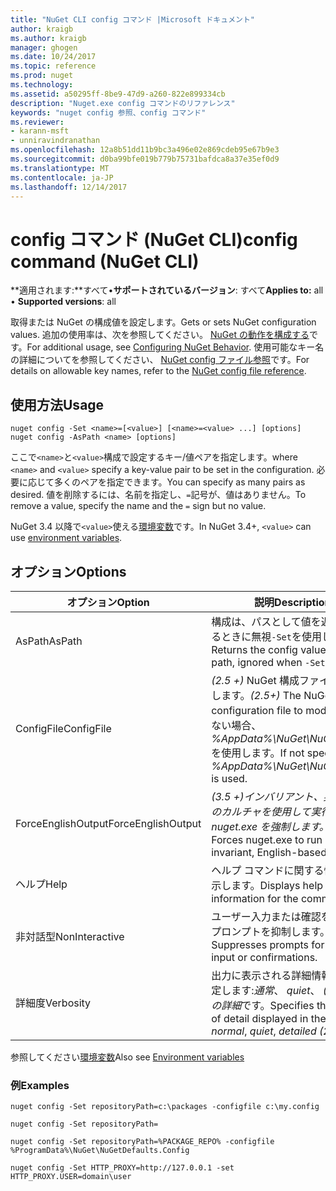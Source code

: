 ```yaml
---
title: "NuGet CLI config コマンド |Microsoft ドキュメント"
author: kraigb
ms.author: kraigb
manager: ghogen
ms.date: 10/24/2017
ms.topic: reference
ms.prod: nuget
ms.technology: 
ms.assetid: a50295ff-8be9-47d9-a260-822e899334cb
description: "Nuget.exe config コマンドのリファレンス"
keywords: "nuget config 参照、config コマンド"
ms.reviewer:
- karann-msft
- unniravindranathan
ms.openlocfilehash: 12a8b51dd11b9bc3a496e02e869cdeb95e67b9e3
ms.sourcegitcommit: d0ba99bfe019b779b75731bafdca8a37e35ef0d9
ms.translationtype: MT
ms.contentlocale: ja-JP
ms.lasthandoff: 12/14/2017
---
```

# <a name="config-command-nuget-cli"></a><span data-ttu-id="9a069-104">config コマンド (NuGet CLI)</span><span class="sxs-lookup"><span data-stu-id="9a069-104">config command (NuGet CLI)</span></span>

<span data-ttu-id="9a069-105">**適用されます:**すべて&bullet;**サポートされているバージョン**: すべて</span><span class="sxs-lookup"><span data-stu-id="9a069-105">**Applies to:** all &bullet; **Supported versions**: all</span></span>

<span data-ttu-id="9a069-106">取得または NuGet の構成値を設定します。</span><span class="sxs-lookup"><span data-stu-id="9a069-106">Gets or sets NuGet configuration values.</span></span> <span data-ttu-id="9a069-107">追加の使用率は、次を参照してください。 [NuGet の動作を構成する](../consume-packages/configuring-nuget-behavior.md)です。</span><span class="sxs-lookup"><span data-stu-id="9a069-107">For additional usage, see [Configuring NuGet Behavior](../consume-packages/configuring-nuget-behavior.md).</span></span> <span data-ttu-id="9a069-108">使用可能なキー名の詳細についてを参照してください、 [NuGet config ファイル参照](../Schema/nuget-config-file.md)です。</span><span class="sxs-lookup"><span data-stu-id="9a069-108">For details on allowable key names, refer to the [NuGet config file reference](../Schema/nuget-config-file.md).</span></span>

## <a name="usage"></a><span data-ttu-id="9a069-109">使用方法</span><span class="sxs-lookup"><span data-stu-id="9a069-109">Usage</span></span>

```
nuget config -Set <name>=[<value>] [<name>=<value> ...] [options]
nuget config -AsPath <name> [options]
```

<span data-ttu-id="9a069-110">ここで`<name>`と`<value>`構成で設定するキー/値ペアを指定します。</span><span class="sxs-lookup"><span data-stu-id="9a069-110">where `<name>` and `<value>` specify a key-value pair to be set in the configuration.</span></span> <span data-ttu-id="9a069-111">必要に応じて多くのペアを指定できます。</span><span class="sxs-lookup"><span data-stu-id="9a069-111">You can specify as many pairs as desired.</span></span> <span data-ttu-id="9a069-112">値を削除するには、名前を指定し、`=`記号が、値はありません。</span><span class="sxs-lookup"><span data-stu-id="9a069-112">To remove a value, specify the name and the `=` sign but no value.</span></span>

<span data-ttu-id="9a069-113">NuGet 3.4 以降で`<value>`使える[環境変数](cli-ref-environment-variables.md)です。</span><span class="sxs-lookup"><span data-stu-id="9a069-113">In NuGet 3.4+, `<value>` can use [environment variables](cli-ref-environment-variables.md).</span></span>

## <a name="options"></a><span data-ttu-id="9a069-114">オプション</span><span class="sxs-lookup"><span data-stu-id="9a069-114">Options</span></span>

| <span data-ttu-id="9a069-115">オプション</span><span class="sxs-lookup"><span data-stu-id="9a069-115">Option</span></span> | <span data-ttu-id="9a069-116">説明</span><span class="sxs-lookup"><span data-stu-id="9a069-116">Description</span></span> |
| --- | --- |
| <span data-ttu-id="9a069-117">AsPath</span><span class="sxs-lookup"><span data-stu-id="9a069-117">AsPath</span></span> | <span data-ttu-id="9a069-118">構成は、パスとして値を返しますするときに無視`-Set`を使用します。</span><span class="sxs-lookup"><span data-stu-id="9a069-118">Returns the config value as a path, ignored when `-Set` is used.</span></span> |
| <span data-ttu-id="9a069-119">ConfigFile</span><span class="sxs-lookup"><span data-stu-id="9a069-119">ConfigFile</span></span> | <span data-ttu-id="9a069-120">*(2.5 +)* NuGet 構成ファイルを変更します。</span><span class="sxs-lookup"><span data-stu-id="9a069-120">*(2.5+)* The NuGet configuration file to modify.</span></span> <span data-ttu-id="9a069-121">指定しない場合、 *%AppData%\NuGet\NuGet.Config*を使用します。</span><span class="sxs-lookup"><span data-stu-id="9a069-121">If not specified, *%AppData%\NuGet\NuGet.Config* is used.</span></span> |
| <span data-ttu-id="9a069-122">ForceEnglishOutput</span><span class="sxs-lookup"><span data-stu-id="9a069-122">ForceEnglishOutput</span></span> | <span data-ttu-id="9a069-123">*(3.5 +)*インバリアント、英語ベースのカルチャを使用して実行する nuget.exe を強制します。</span><span class="sxs-lookup"><span data-stu-id="9a069-123">*(3.5+)* Forces nuget.exe to run using an invariant, English-based culture.</span></span> |
| <span data-ttu-id="9a069-124">ヘルプ</span><span class="sxs-lookup"><span data-stu-id="9a069-124">Help</span></span> | <span data-ttu-id="9a069-125">ヘルプ コマンドに関する情報を表示します。</span><span class="sxs-lookup"><span data-stu-id="9a069-125">Displays help information for the command.</span></span> |
| <span data-ttu-id="9a069-126">非対話型</span><span class="sxs-lookup"><span data-stu-id="9a069-126">NonInteractive</span></span> | <span data-ttu-id="9a069-127">ユーザー入力または確認を要求するプロンプトを抑制します。</span><span class="sxs-lookup"><span data-stu-id="9a069-127">Suppresses prompts for user input or confirmations.</span></span> |
| <span data-ttu-id="9a069-128">詳細度</span><span class="sxs-lookup"><span data-stu-id="9a069-128">Verbosity</span></span> | <span data-ttu-id="9a069-129">出力に表示される詳細情報の量を指定します:*通常*、 *quiet*、 *(2.5 以降) の詳細*です。</span><span class="sxs-lookup"><span data-stu-id="9a069-129">Specifies the amount of detail displayed in the output: *normal*, *quiet*, *detailed (2.5+)*.</span></span> |

<span data-ttu-id="9a069-130">参照してください[環境変数](cli-ref-environment-variables.md)</span><span class="sxs-lookup"><span data-stu-id="9a069-130">Also see [Environment variables](cli-ref-environment-variables.md)</span></span>

### <a name="examples"></a><span data-ttu-id="9a069-131">例</span><span class="sxs-lookup"><span data-stu-id="9a069-131">Examples</span></span>

```
nuget config -Set repositoryPath=c:\packages -configfile c:\my.config

nuget config -Set repositoryPath=

nuget config -Set repositoryPath=%PACKAGE_REPO% -configfile %ProgramData%\NuGet\NuGetDefaults.Config

nuget config -Set HTTP_PROXY=http://127.0.0.1 -set HTTP_PROXY.USER=domain\user
```
